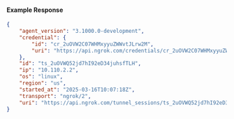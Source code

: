 <!-- Code generated for API Clients. DO NOT EDIT. -->

#### Example Response

```json
{
	"agent_version": "3.1000.0-development",
	"credential": {
		"id": "cr_2uOVW2C07WHMxyyuZWWvtJLrw2M",
		"uri": "https://api.ngrok.com/credentials/cr_2uOVW2C07WHMxyyuZWWvtJLrw2M"
	},
	"id": "ts_2uOVWQ52jd7hI92eD34juhsfTLH",
	"ip": "10.110.2.2",
	"os": "linux",
	"region": "us",
	"started_at": "2025-03-16T10:07:18Z",
	"transport": "ngrok/2",
	"uri": "https://api.ngrok.com/tunnel_sessions/ts_2uOVWQ52jd7hI92eD34juhsfTLH"
}
```
